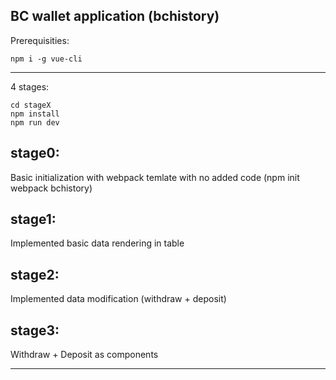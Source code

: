 BC wallet application (bchistory)
---------------------------------

Prerequisities:

	npm i -g vue-cli

---------------------------------
4 stages:

	cd stageX
	npm install
	npm run dev

## stage0:
Basic initialization with webpack temlate with no added code (npm init webpack bchistory)

## stage1:
Implemented basic data rendering in table

## stage2:
Implemented data modification (withdraw + deposit)

## stage3:
Withdraw + Deposit as components

---------------------------------